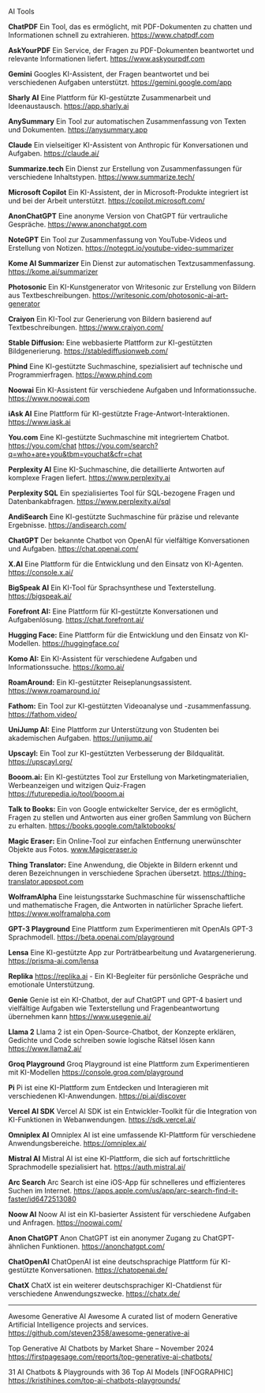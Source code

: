 
AI Tools

**ChatPDF** 
Ein Tool, das es ermöglicht, mit PDF-Dokumenten zu chatten und Informationen schnell zu extrahieren.
https://www.chatpdf.com

**AskYourPDF** 
Ein Service, der Fragen zu PDF-Dokumenten beantwortet und relevante Informationen liefert.
https://www.askyourpdf.com

**Gemini** 
Googles KI-Assistent, der Fragen beantwortet und bei verschiedenen Aufgaben unterstützt.
https://gemini.google.com/app

**Sharly AI** 
Eine Plattform für KI-gestützte Zusammenarbeit und Ideenaustausch.
https://app.sharly.ai

**AnySummary** 
Ein Tool zur automatischen Zusammenfassung von Texten und Dokumenten.
https://anysummary.app

**Claude** 
Ein vielseitiger KI-Assistent von Anthropic für Konversationen und Aufgaben.
https://claude.ai/

**Summarize.tech** 
Ein Dienst zur Erstellung von Zusammenfassungen für verschiedene Inhaltstypen.
https://www.summarize.tech/

**Microsoft Copilot** 
Ein KI-Assistent, der in Microsoft-Produkte integriert ist und bei der Arbeit unterstützt.
https://copilot.microsoft.com/

**AnonChatGPT** 
Eine anonyme Version von ChatGPT für vertrauliche Gespräche.
https://www.anonchatgpt.com

**NoteGPT** 
Ein Tool zur Zusammenfassung von YouTube-Videos und Erstellung von Notizen.
https://notegpt.io/youtube-video-summarizer

**Kome AI Summarizer** 
Ein Dienst zur automatischen Textzusammenfassung.
https://kome.ai/summarizer

**Photosonic** 
Ein KI-Kunstgenerator von Writesonic zur Erstellung von Bildern aus Textbeschreibungen.
https://writesonic.com/photosonic-ai-art-generator

**Craiyon** 
Ein KI-Tool zur Generierung von Bildern basierend auf Textbeschreibungen.
https://www.craiyon.com/

**Stable Diffusion:** 
Eine webbasierte Plattform zur KI-gestützten Bildgenerierung.
https://stablediffusionweb.com/

**Phind** 
Eine KI-gestützte Suchmaschine, spezialisiert auf technische und Programmierfragen.
https://www.phind.com

**Noowai** 
Ein KI-Assistent für verschiedene Aufgaben und Informationssuche.
https://www.noowai.com

**iAsk AI** 
Eine Plattform für KI-gestützte Frage-Antwort-Interaktionen.
https://www.iask.ai

**You.com** 
Eine KI-gestützte Suchmaschine mit integriertem Chatbot.
https://you.com/chat
https://you.com/search?q=who+are+you&tbm=youchat&cfr=chat

**Perplexity AI** 
Eine KI-Suchmaschine, die detaillierte Antworten auf komplexe Fragen liefert.
https://www.perplexity.ai

**Perplexity SQL** 
Ein spezialisiertes Tool für SQL-bezogene Fragen und Datenbankabfragen.
https://www.perplexity.ai/sql

**AndiSearch** 
Eine KI-gestützte Suchmaschine für präzise und relevante Ergebnisse.
https://andisearch.com/

**ChatGPT** 
Der bekannte Chatbot von OpenAI für vielfältige Konversationen und Aufgaben.
https://chat.openai.com/

**X.AI** 
Eine Plattform für die Entwicklung und den Einsatz von KI-Agenten.
https://console.x.ai/

**BigSpeak AI** 
Ein KI-Tool für Sprachsynthese und Texterstellung.
https://bigspeak.ai/

**Forefront AI:** 
Eine Plattform für KI-gestützte Konversationen und Aufgabenlösung.
https://chat.forefront.ai/

**Hugging Face:** 
Eine Plattform für die Entwicklung und den Einsatz von KI-Modellen.
https://huggingface.co/

**Komo AI:** 
Ein KI-Assistent für verschiedene Aufgaben und Informationssuche.
https://komo.ai/

**RoamAround:** 
Ein KI-gestützter Reiseplanungsassistent.
https://www.roamaround.io/

**Fathom:** 
Ein Tool zur KI-gestützten Videoanalyse und -zusammenfassung.
https://fathom.video/

**UniJump AI:** 
Eine Plattform zur Unterstützung von Studenten bei akademischen Aufgaben.
https://unijump.ai/

**Upscayl:** 
Ein Tool zur KI-gestützten Verbesserung der Bildqualität.
https://upscayl.org/

**Booom.ai:**
Ein KI-gestütztes Tool zur Erstellung von Marketingmaterialien, Werbeanzeigen und witzigen Quiz-Fragen
https://futurepedia.io/tool/booom.ai

**Talk to Books:**
Ein von Google entwickelter Service, der es ermöglicht, Fragen zu stellen und Antworten aus einer großen Sammlung von Büchern zu erhalten.
https://books.google.com/talktobooks/

**Magic Eraser:**
Ein Online-Tool zur einfachen Entfernung unerwünschter Objekte aus Fotos.
www.Magiceraser.io

**Thing Translator:**
Eine Anwendung, die Objekte in Bildern erkennt und deren Bezeichnungen in verschiedene Sprachen übersetzt.
https://thing-translator.appspot.com

**WolframAlpha**
Eine leistungsstarke Suchmaschine für wissenschaftliche und mathematische Fragen, die Antworten in natürlicher Sprache liefert.
https://www.wolframalpha.com

**GPT-3 Playground**
Eine Plattform zum Experimentieren mit OpenAIs GPT-3 Sprachmodell.
https://beta.openai.com/playground

**Lensa**
Eine KI-gestützte App zur Porträtbearbeitung und Avatargenerierung.
https://prisma-ai.com/lensa

**Replika** 
https://replika.ai - Ein KI-Begleiter für persönliche Gespräche und emotionale Unterstützung.

**Genie**
Genie ist ein KI-Chatbot, der auf ChatGPT und GPT-4 basiert und vielfältige Aufgaben wie Texterstellung und Fragenbeantwortung übernehmen kann
https://www.usegenie.ai/

**Llama 2**
Llama 2 ist ein Open-Source-Chatbot, der Konzepte erklären, Gedichte und Code schreiben sowie logische Rätsel lösen kann
https://www.llama2.ai/

**Groq Playground**
Groq Playground ist eine Plattform zum Experimentieren mit KI-Modellen
https://console.groq.com/playground

**Pi**
Pi ist eine KI-Plattform zum Entdecken und Interagieren mit verschiedenen KI-Anwendungen.
https://pi.ai/discover

**Vercel AI SDK**
Vercel AI SDK ist ein Entwickler-Toolkit für die Integration von KI-Funktionen in Webanwendungen.
https://sdk.vercel.ai/

**Omniplex AI**
Omniplex AI ist eine umfassende KI-Plattform für verschiedene Anwendungsbereiche.
https://omniplex.ai/

**Mistral AI**
Mistral AI ist eine KI-Plattform, die sich auf fortschrittliche Sprachmodelle spezialisiert hat.
https://auth.mistral.ai/

**Arc Search**
Arc Search ist eine iOS-App für schnelleres und effizienteres Suchen im Internet.
https://apps.apple.com/us/app/arc-search-find-it-faster/id6472513080

**Noow AI**
Noow AI ist ein KI-basierter Assistent für verschiedene Aufgaben und Anfragen.
https://noowai.com/

**Anon ChatGPT**
Anon ChatGPT ist ein anonymer Zugang zu ChatGPT-ähnlichen Funktionen.
https://anonchatgpt.com/

**ChatOpenAI**
ChatOpenAI ist eine deutschsprachige Plattform für KI-gestützte Konversationen.
https://chatopenai.de/

**ChatX**
ChatX ist ein weiterer deutschsprachiger KI-Chatdienst für verschiedene Anwendungszwecke.
https://chatx.de/


--------------------------------------------------------------------------------------------


Awesome Generative AI Awesome
A curated list of modern Generative Artificial Intelligence projects and services.
https://github.com/steven2358/awesome-generative-ai

Top Generative AI Chatbots by Market Share – November 2024
https://firstpagesage.com/reports/top-generative-ai-chatbots/

31 AI Chatbots & Playgrounds with 36 Top AI Models [INFOGRAPHIC]
https://kristihines.com/top-ai-chatbots-playgrounds/





